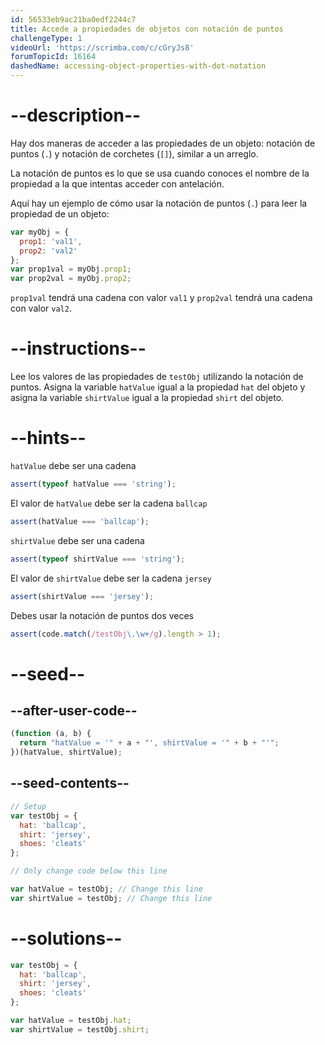 ```yaml
---
id: 56533eb9ac21ba0edf2244c7
title: Accede a propiedades de objetos con notación de puntos
challengeType: 1
videoUrl: 'https://scrimba.com/c/cGryJs8'
forumTopicId: 16164
dashedName: accessing-object-properties-with-dot-notation
---
```


# --description--

Hay dos maneras de acceder a las propiedades de un objeto: notación de puntos (`.`) y notación de corchetes (`[]`), similar a un arreglo.

La notación de puntos es lo que se usa cuando conoces el nombre de la propiedad a la que intentas acceder con antelación.

Aquí hay un ejemplo de cómo usar la notación de puntos (`.`) para leer la propiedad de un objeto:

```js
var myObj = {
  prop1: 'val1',
  prop2: 'val2'
};
var prop1val = myObj.prop1;
var prop2val = myObj.prop2;
```

`prop1val` tendrá una cadena con valor `val1` y `prop2val` tendrá una cadena con valor `val2`.

# --instructions--

Lee los valores de las propiedades de `testObj` utilizando la notación de puntos. Asigna la variable `hatValue` igual a la propiedad `hat` del objeto y asigna la variable `shirtValue` igual a la propiedad `shirt` del objeto.

# --hints--

`hatValue` debe ser una cadena

```js
assert(typeof hatValue === 'string');
```

El valor de `hatValue` debe ser la cadena `ballcap`

```js
assert(hatValue === 'ballcap');
```

`shirtValue` debe ser una cadena

```js
assert(typeof shirtValue === 'string');
```

El valor de `shirtValue` debe ser la cadena `jersey`

```js
assert(shirtValue === 'jersey');
```

Debes usar la notación de puntos dos veces

```js
assert(code.match(/testObj\.\w+/g).length > 1);
```

# --seed--

## --after-user-code--

```js
(function (a, b) {
  return "hatValue = '" + a + "', shirtValue = '" + b + "'";
})(hatValue, shirtValue);
```

## --seed-contents--

```js
// Setup
var testObj = {
  hat: 'ballcap',
  shirt: 'jersey',
  shoes: 'cleats'
};

// Only change code below this line

var hatValue = testObj; // Change this line
var shirtValue = testObj; // Change this line
```

# --solutions--

```js
var testObj = {
  hat: 'ballcap',
  shirt: 'jersey',
  shoes: 'cleats'
};

var hatValue = testObj.hat;
var shirtValue = testObj.shirt;
```
